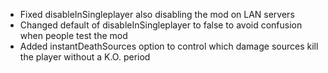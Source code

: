 - Fixed disableInSingleplayer also disabling the mod on LAN servers
- Changed default of disableInSingleplayer to false to avoid confusion when people test the mod
- Added instantDeathSources option to control which damage sources kill the player without a K.O. period